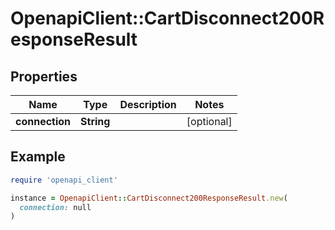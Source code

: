 # OpenapiClient::CartDisconnect200ResponseResult

## Properties

| Name | Type | Description | Notes |
| ---- | ---- | ----------- | ----- |
| **connection** | **String** |  | [optional] |

## Example

```ruby
require 'openapi_client'

instance = OpenapiClient::CartDisconnect200ResponseResult.new(
  connection: null
)
```

